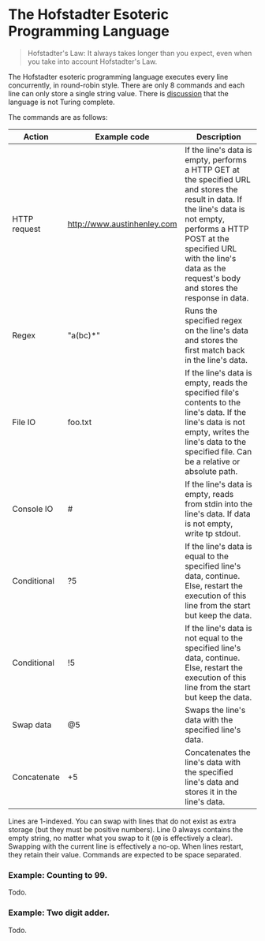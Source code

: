 # The Hofstadter Esoteric Programming Language

> Hofstadter's Law: It always takes longer than you expect, even when you take into account Hofstadter's Law.

The Hofstadter esoteric programming language executes every line concurrently, in round-robin style. There are only 8 commands and each line can only store a single string value. There is [discussion](https://github.com/AZHenley/hofstadter/pull/8) that the language is not Turing complete.

The commands are as follows:

Action | Example code | Description
------ | ------- | -----------
HTTP request | http://www.austinhenley.com | If the line's data is empty, performs a HTTP GET at the specified URL and stores the result in data. If the line's data is not empty, performs a HTTP POST at the specified URL with the line's data as the request's body and stores the response in data.
Regex | "a(bc)*" | Runs the specified regex on the line's data and stores the first match back in the line's data.
File IO | foo.txt | If the line's data is empty, reads the specified file's contents to the line's data. If the line's data is not empty, writes the line's data to the specified file. Can be a relative or absolute path.
Console IO | # |  If the line's data is empty, reads from stdin into the line's data. If data is not empty, write tp stdout.
Conditional | ?5 | If the line's data is equal to the specified line's data, continue. Else, restart the execution of this line from the start but keep the data.
Conditional | !5 | If the line's data is not equal to the specified line's data, continue. Else, restart the execution of this line from the start but keep the data.
Swap data | @5 | Swaps the line's data with the specified line's data.
Concatenate | +5 | Concatenates the line's data with the specified line's data and stores it in the line's data.


Lines are 1-indexed. You can swap with lines that do not exist as extra storage (but they must be positive numbers). Line 0 always contains the empty string, no matter what you swap to it (`@0` is effectively a clear). Swapping with the current line is effectively a no-op. When lines restart, they retain their value. Commands are expected to be space separated.

### Example: Counting to 99.

Todo.

### Example: Two digit adder.

Todo.







